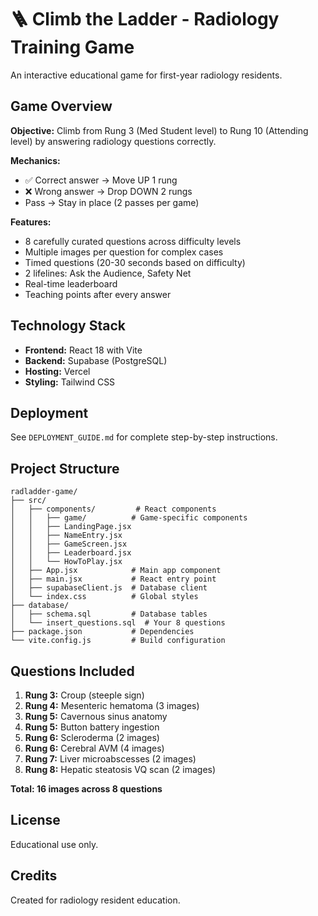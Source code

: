 # 🪜 Climb the Ladder - Radiology Training Game

An interactive educational game for first-year radiology residents.

## Game Overview

**Objective:** Climb from Rung 3 (Med Student level) to Rung 10 (Attending level) by answering radiology questions correctly.

**Mechanics:**
- ✅ Correct answer → Move UP 1 rung
- ❌ Wrong answer → Drop DOWN 2 rungs
- Pass → Stay in place (2 passes per game)

**Features:**
- 8 carefully curated questions across difficulty levels
- Multiple images per question for complex cases
- Timed questions (20-30 seconds based on difficulty)
- 2 lifelines: Ask the Audience, Safety Net
- Real-time leaderboard
- Teaching points after every answer

## Technology Stack

- **Frontend:** React 18 with Vite
- **Backend:** Supabase (PostgreSQL)
- **Hosting:** Vercel
- **Styling:** Tailwind CSS

## Deployment

See `DEPLOYMENT_GUIDE.md` for complete step-by-step instructions.

## Project Structure

```
radladder-game/
├── src/
│   ├── components/         # React components
│   │   ├── game/          # Game-specific components
│   │   ├── LandingPage.jsx
│   │   ├── NameEntry.jsx
│   │   ├── GameScreen.jsx
│   │   ├── Leaderboard.jsx
│   │   └── HowToPlay.jsx
│   ├── App.jsx            # Main app component
│   ├── main.jsx           # React entry point
│   ├── supabaseClient.js  # Database client
│   └── index.css          # Global styles
├── database/
│   ├── schema.sql         # Database tables
│   └── insert_questions.sql  # Your 8 questions
├── package.json           # Dependencies
└── vite.config.js         # Build configuration
```

## Questions Included

1. **Rung 3:** Croup (steeple sign)
2. **Rung 4:** Mesenteric hematoma (3 images)
3. **Rung 5:** Cavernous sinus anatomy
4. **Rung 5:** Button battery ingestion
5. **Rung 6:** Scleroderma (2 images)
6. **Rung 6:** Cerebral AVM (4 images)
7. **Rung 7:** Liver microabscesses (2 images)
8. **Rung 8:** Hepatic steatosis VQ scan (2 images)

**Total: 16 images across 8 questions**

## License

Educational use only.

## Credits

Created for radiology resident education.
